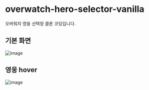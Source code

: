 # overwatch-hero-selector-vanilla
오버워치 영웅 선택창 클론 코딩입니다.

## 기본 화면
![image](https://user-images.githubusercontent.com/83194164/236547338-d97c24ec-9616-44ed-aead-07dc0c1ae66d.png)

## 영웅 hover
![image](https://user-images.githubusercontent.com/83194164/236547529-1532827f-bd2a-4328-b80e-f14c745cc78e.png)
